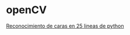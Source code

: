 # openCV

[Reconocimiento de caras en 25 lineas de python](https://realpython.com/face-recognition-with-python/)
